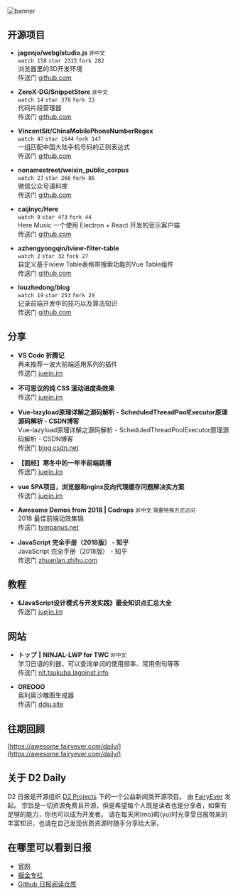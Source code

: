 ![banner](https://raw.githubusercontent.com/d2-projects/d2-daily/master/source/image/banner@2x.png)

## 开源项目

* **jagenjo/webglstudio.js** `非中文`  
`watch 158` `star 2315` `fork 282`  
浏览器里的3D开发环境  
传送门 [github.com](https://github.com/jagenjo/webglstudio.js)

* **ZeroX-DG/SnippetStore** `非中文`  
`watch 14` `star 378` `fork 23`  
代码片段管理器  
传送门 [github.com](https://github.com/ZeroX-DG/SnippetStore)

* **VincentSit/ChinaMobilePhoneNumberRegex**   
`watch 47` `star 1644` `fork 147`  
一组匹配中国大陆手机号码的正则表达式  
传送门 [github.com](https://github.com/VincentSit/ChinaMobilePhoneNumberRegex)

* **nonamestreet/weixin_public_corpus**   
`watch 27` `star 266` `fork 86`  
微信公众号语料库  
传送门 [github.com](https://github.com/nonamestreet/weixin_public_corpus)

* **caijinyc/Here**   
`watch 9` `star 473` `fork 44`  
Here Music 一个使用 Electron + React 开发的音乐客户端  
传送门 [github.com](https://github.com/caijinyc/Here)

* **azhengyongqin/iview-filter-table**   
`watch 2` `star 32` `fork 27`  
自定义基于iview Table表格带搜索功能的Vue Table组件  
传送门 [github.com](https://github.com/azhengyongqin/iview-filter-table)

* **louzhedong/blog**   
`watch 19` `star 253` `fork 29`  
记录前端开发中的技巧以及算法知识  
传送门 [github.com](https://github.com/louzhedong/blog)

## 分享

* **VS Code 折腾记**   
再来推荐一波大前端适用系列的插件  
传送门 [juejin.im](https://juejin.im/post/5c356b106fb9a049ef26c368)

* **不可思议的纯 CSS 滚动进度条效果**   
传送门 [juejin.im](https://juejin.im/post/5c35953ce51d45523f04b6d2)

* **Vue-lazyload原理详解之源码解析 - ScheduledThreadPoolExecutor原理源码解析 - CSDN博客**   
Vue-lazyload原理详解之源码解析 - ScheduledThreadPoolExecutor原理源码解析 - CSDN博客  
传送门 [blog.csdn.net](https://blog.csdn.net/u010014658/article/details/73477232)

* **【面经】寒冬中的一年半前端跳槽**   
传送门 [juejin.im](https://juejin.im/post/5c356f68f265da61483bca61)

* **vue SPA项目，浏览器和nginx反向代理缓存问题解决实方案**   
传送门 [juejin.im](https://juejin.im/post/5c09cbb1f265da617006ee83)

* **Awesome Demos from 2018 | Codrops** `非中文` `需要特殊方式访问`  
2018 最佳前端动效集锦  
传送门 [tympanus.net](https://tympanus.net/codrops/2018/12/27/awesome-demos-from-2018/)

* **JavaScript 完全手册（2018版） - 知乎**   
JavaScript 完全手册（2018版） - 知乎  
传送门 [zhuanlan.zhihu.com](https://zhuanlan.zhihu.com/p/52170005)

## 教程

* **《JavaScript设计模式与开发实践》最全知识点汇总大全**   
传送门 [juejin.im](https://juejin.im/post/5c2e10a76fb9a049c0432697)

## 网站

* **トップ┃NINJAL-LWP for TWC** `非中文`  
学习日语的利器，可以查询单词的使用频率、常用例句等等  
传送门 [nlt.tsukuba.lagoinst.info](http://nlt.tsukuba.lagoinst.info/)

* **OREOOO**   
奥利奥沙雕图生成器  
传送门 [ddiu.site](https://ddiu.site/oreooo/)

## 往期回顾

[https://awesome.fairyever.com/daily/](https://awesome.fairyever.com/daily/)

## 关于 D2 Daily

D2 日报是开源组织 [D2 Projects](https://github.com/d2-projects) 下的一个公益新闻类开源项目。
由 [FairyEver](https://github.com/FairyEver) 发起。
宗旨是一切资源免费且开源，但是希望每个人既是读者也是分享者，如果有足够的能力，你也可以成为开发者。
请在每天闲(mo)暇(yu)时光享受日报带来的丰富知识，也请在自己发现优质资源时随手分享给大家。
## 在哪里可以看到日报

* [官网](https://awesome.fairyever.com/daily/)
* [掘金专栏](https://juejin.im/user/57a48b632e958a006691b946)
* [Github 日报阅读仓库](https://github.com/d2-projects/d2-daily)